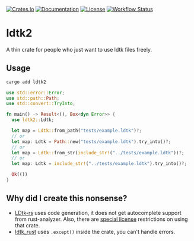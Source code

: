 [![Crates.io](https://img.shields.io/crates/v/ldtk2.svg)](https://crates.io/crates/ldtk2)
[![Documentation](https://docs.rs/ldtk2/badge.svg)](https://docs.rs/ldtk2)
[![License](https://img.shields.io/crates/l/ldtk2.svg)](LICENSE)
[![Workflow Status](https://github.com/sumibi-yakitori/ldtk2-rs/workflows/Rust/badge.svg)](https://github.com/sumibi-yakitori/ldtk2-rs/actions?query=workflow%3A%22Rust%22)

# ldtk2

A thin crate for people who just want to use ldtk files freely.


## Usage

```sh
cargo add ldtk2
```

```rust
use std::error::Error;
use std::path::Path;
use std::convert::TryInto;

fn main() -> Result<(), Box<dyn Error>> {
  use ldtk2::Ldtk;

  let map = Ldtk::from_path("tests/example.ldtk")?;
  // or
  let map: Ldtk = Path::new("tests/example.ldtk").try_into()?;
  // or
  let map = Ldtk::from_str(include_str!("../tests/example.ldtk"))?;
  // or
  let map: Ldtk = include_str!("../tests/example.ldtk").try_into()?;

  Ok(())
}
```


## Why did I create this nonsense?

- [LDtk-rs](https://github.com/katharostech/LDtk-rs) uses code generation, it does not get autocomplete support from rust-analyzer. Also, there are [special license](https://github.com/katharostech/katharos-license) restrictions on using that crate.
- [ldtk_rust](https://github.com/estivate/ldtk_rust) uses `.except()` inside the crate, you can't handle errors.
